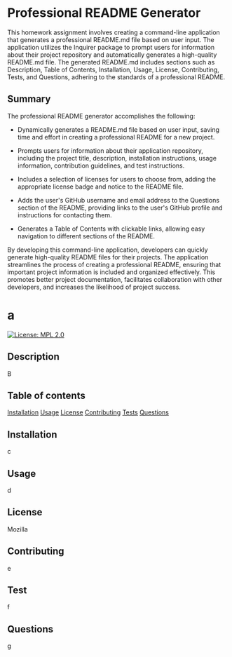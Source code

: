 # Professional README Generator

This homework assignment involves creating a command-line application that generates a professional README.md file based on user input. The application utilizes the Inquirer package to prompt users for information about their project repository and automatically generates a high-quality README.md file. The generated README.md includes sections such as Description, Table of Contents, Installation, Usage, License, Contributing, Tests, and Questions, adhering to the standards of a professional README.

## Summary

The professional README generator accomplishes the following:

- Dynamically generates a README.md file based on user input, saving time and effort in creating a professional README for a new project.

- Prompts users for information about their application repository, including the project title, description, installation instructions, usage information, contribution guidelines, and test instructions.

- Includes a selection of licenses for users to choose from, adding the appropriate license badge and notice to the README file.

- Adds the user's GitHub username and email address to the Questions section of the README, providing links to the user's GitHub profile and instructions for contacting them.

- Generates a Table of Contents with clickable links, allowing easy navigation to different sections of the README.

By developing this command-line application, developers can quickly generate high-quality README files for their projects. The application streamlines the process of creating a professional README, ensuring that important project information is included and organized effectively. This promotes better project documentation, facilitates collaboration with other developers, and increases the likelihood of project success.
# a
[![License: MPL 2.0](https://img.shields.io/badge/License-MPL_2.0-brightgreen.svg)](https://opensource.org/licenses/MPL-2.0)

## Description
B

## Table of contents
[Installation](#installation)
[Usage](#usage)
[License](#license)
[Contributing](#contribution)
[Tests](#tests)
[Questions](#questions)

## Installation
c

## Usage
d

## License
Mozilla

## Contributing
e

## Test
f

## Questions
g


